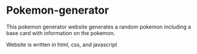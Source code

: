 # Pokemon-generator
This pokemon generator website generates a random pokemon including a base card with information on the pokemon.

Website is written in html, css, and javascript
